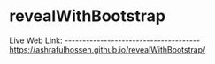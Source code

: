 # revealWithBootstrap

Live Web Link: --------------------------------------
https://ashrafulhossen.github.io/revealWithBootstrap/
